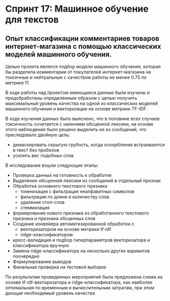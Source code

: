 # Спринт 17: Машинное обучение для текстов
## Опыт классификации комментариев товаров интернет-магазина с помощью классических моделей машинного обучения.
Целью проекта являлся подбор модели машинного обучения, которая бы разделяла комментарии от покупателей интернет-магазина на токсичные и нейтральные с качеством работы не менее 0.75 по метрике f1.

В ходе работы над проектом имеющиеся данные были изучены и предобработаны определенным образом с целью получить максимальный уровень качества  на одной из классических моделей машинного обучения и векторизации на основе метрики TF-IDF.

В ходе изучения данных было выяснено, что в половине всех случаев токсичность сочетается с наличием обсценной лексики, на основе этого наблюдения было решено выделить ее из сообщений, что преследовало двойную цель:
- демаскировать скрытую грубость, когда оскорбления встраиваются в текст без пробелов
- усилить вес подобных слов

В исследование вошли следующие этапы:
- Проверка данных на готовность к обработке
- Выделение обсценной лексики из сообщений в отдельный признак
- Обработка основного текстового признака
    - токенизация с фильтрация неалфавитных символов
    - фильтрация по длине и количеству слов
    - удаление стоп-слов
    - стеммизация
- формирование нового признака из обработанного текстового признака и признака обсценных слов
- Создание конвейера автоматизированной обработки с
    - векторизатором на основе метрики tf-idf
    - ridge-классификатором
- кросс-валидация и подбор гиперпараметров векторизатора и классификатора вручную
- Замена ridge-классификатора на  несколько других вариантов поочередно
- Формулирование  выводов
- Финальная проверка на тестовой выборке

По результатам проведенных мероприятий была предложена схема на основе tf-idf-векторизатора  и ridge-классификатора, как наиболее оптимальная по временным и вычислительным затратам, при этом дающая необходимый уровень качества

